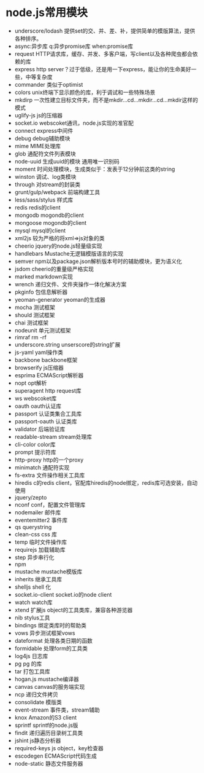 # node.js常用模块

- underscore/lodash 提供set的交、并、差、补，提供简单的模版算法，提供各种排序。
- async:异步库 q:异步promise库 when:promise库
- request HTTP请求库，缓存、并发、多客户端，写client以及各种爬虫都会依赖的库
- express http server？过于低级，还是用一下express，能让你的生命美好一些，中等复杂度
- commander 类似于optimist
- colors unix终端下显示颜色的库，利于调试和一些特殊场景
- mkdirp 一次性建立目标文件夹，而不是mkdir...cd...mkdir...cd...mkdir这样的模式
- uglify-js js的压缩器
- socket.io webscoket通讯，node.js实现的准官配
- connect express中间件
- debug debug辅助模块
- mime MIME处理库
- glob 通配符文件列表模块
- node-uuid 生成uuid的模块 通用唯一识别码
- moment 时间处理模块，生成类似于：发表于12分钟前这类的string
- winston 调试、log类模块
- through 对stream的封装类
- grunt/gulp/webpack 前端构建工具
- less/sass/stylus 样式库
- redis redis的client
- mongodb mogondb的client
- mongoose mogondb的client
- mysql mysql的client
- xml2js 较为严格的将xml=>js对象的类
- cheerio jquery的node.js轻量级实现
- handlebars Mustache无逻辑模版语言的实现
- semver npm以及package.json解析版本号时的辅助模块，更为语义化
- jsdom cheerio的重量级严格实现
- marked markdown实现
- wrench 递归文件、文件夹操作一体化解决方案
- pkginfo 包信息解析器
- yeoman-generator yeoman的生成器
- mocha 测试框架
- should 测试框架
- chai 测试框架
- nodeunit 单元测试框架
- rimraf   rm -rf
- underscore.string unserscore的string扩展
- js-yaml yaml操作类
- backbone backbone框架
- browserify js压缩器
- esprima ECMAScript解析器
- nopt opt解析
- superagent http request库
- ws webscoket库
- oauth oauth认证库
- passport 认证类集合工具库
- passport-oauth 认证类库
- validator 后端验证库
- readable-stream stream处理库
- cli-color color库
- prompt 提示符库
- http-proxy http的一个proxy
- minimatch 通配符实现
- fs-extra 文件操作相关工具库
- hiredis c的redis client，官配库hiredis的node绑定，redis库可选安装，自动使用
- jquery/zepto
- nconf conf，配置文件管理库
- nodemailer 邮件库
- eventemitter2 事件库
- qs querystring
- clean-css css 库
- temp 临时文件操作库
- requirejs 加载辅助库
- step 异步串行化
- npm
- mustache mustache模版库
- inherits 继承工具库
- shelljs shell 化
- socket.io-client socket.io的node client
- watch watch库
- xtend 扩展js object的工具类库，兼容各种游览器
- nib  stylus工具
- bindings 绑定类库时的帮助类
- vows 异步测试框架vows
- dateformat 处理各类日期的函数
- formidable 处理form的工具类
- log4js 日志库
- pg pg 的库
- tar 打包工具库
- hogan.js mustache编译器
- canvas canvas的服务端实现
- ncp 递归文件拷贝
- consolidate 模版类
- event-stream 事件类，stream辅助
- knox Amazon的S3 client
- sprintf sprintf的node.js版
- findit 递归遍历目录树工具类
- jshint js静态分析器
- required-keys js object，key检查器
- escodegen ECMAScript代码生成
- node-static 静态文件服务器

